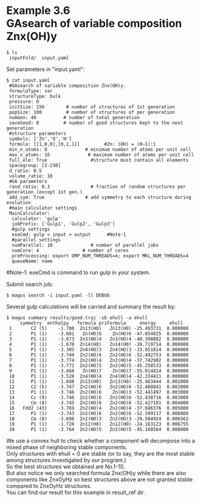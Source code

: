 Example 3.6  
GAsearch of variable composition Znx(OH)y  
========================================  
```shell
$ ls  
 inputFold/  input.yaml  
```  
Set parameters in "input.yaml":  
```shell  
$ cat input.yaml  
 #GAsearch of variable composition Znx(OH)y.  
 formulaType: var  
 structureType: bulk  
 pressure: 0  
 initSize: 150        # number of structures of 1st generation  
 popSize: 100         # number of structures of per generation  
 numGen: 40          # number of total generation  
 saveGood: 8         # number of good structures kept to the next generation  
 #structure parameters  
 symbols: ['Zn','O','H']  
 formula: [[1,0,0],[0,1,1]]         #Zn: (OH) = (0~1):1  
 min_n_atoms: 8              # minimum number of atoms per unit cell  
 max_n_atoms: 16              # maximum number of atoms per unit cell  
 full_ele: True                #structure must contain all elements  
 spacegroup: [2-230]  
 d_ratio: 0.5  
 volume_ratio: 10  
 #GA parameters  
 rand_ratio: 0.3               # fraction of random structures per generation (except 1st gen.)  
 add_sym: True               # add symmetry to each structure during evolution  
 #main calculator settings  
 MainCalculator:  
  calculator: 'gulp'  
  jobPrefix: ['Gulp1', 'Gulp2', 'Gulp3']  
  #gulp settings  
  exeCmd: gulp < input > output      #Note-1  
  #parallel settings  
  numParallel: 10              # number of parallel jobs  
  numCore: 4                # number of cores  
  preProcessing: export OMP_NUM_THREADS=4; export MKL_NUM_THREADS=4  
  queueName: name  
```  
#Note-1: exeCmd is command to run gulp in your system.  
  
Submit search job:  
```shell
$ magus search -i input.yaml -ll DEBUG  
```  
Several gulp calculations will be carried and summary the result by:  
```shell
$ magus summary results/good.traj -sb ehull -a ehull  
     symmetry  enthalpy   formula priFormula     energy     ehull  
 1       C2 (5)    -1.700  Zn13(HO)   Zn13(HO) -25.493731  0.000000  
 2       P1 (1)    -3.681   Zn(HO)6    Zn(HO)6 -47.854825  0.000000  
 3       P1 (1)    -3.673  Zn3(HO)4   Zn3(HO)4 -40.398082  0.000000  
 4       P1 (1)    -1.670  Zn14(HO)   Zn14(HO) -26.719714  0.000000  
 5       P1 (1)    -3.305  Zn4(HO)3   Zn4(HO)3 -33.051814  0.000000  
 6       P1 (1)    -3.749  Zn2(HO)6   Zn2(HO)6 -52.492753  0.000000  
 7       P1 (1)    -3.774  Zn2(HO)4   Zn2(HO)4 -37.742902  0.000000  
 8       P1 (1)    -3.772  Zn2(HO)5   Zn2(HO)5 -45.258533  0.000000  
 9       P1 (1)    -3.668   Zn(HO)7    Zn(HO)7 -55.014814  0.000000  
 10      P1 (1)    -3.528  Zn4(HO)4   Zn4(HO)4 -42.334411  0.000000  
 11      P1 (1)    -1.698  Zn13(HO)   Zn13(HO) -25.463444  0.002000  
 12      C2 (5)    -3.747  Zn2(HO)6   Zn2(HO)6 -52.460941  0.002000  
 13      P1 (1)    -3.746  Zn2(HO)6    Zn(HO)3 -52.441497  0.003000  
 14      Cc (9)    -3.746  Zn2(HO)6   Zn2(HO)6 -52.438716  0.003000  
 15      Cm (8)    -3.745  Zn2(HO)6   Zn2(HO)6 -52.427101  0.004000  
 16   Fdd2 (43)    -3.769  Zn2(HO)4   Zn2(HO)4 -37.686376  0.005000  
 17      P1 (1)    -3.743  Zn2(HO)6   Zn2(HO)6 -52.399117  0.006000  
 18      Cm (8)    -3.698  Zn2(HO)3   Zn2(HO)3 -29.584924  0.006562  
 19      P1 (1)    -1.726  Zn12(HO)   Zn12(HO) -24.163123  0.006755  
 20      P1 (1)    -3.764  Zn2(HO)5   Zn2(HO)5 -45.168564  0.008000  
```  
We use a convex hull to check whether a component will decompose into a mixed phase of neighboring stable components.  
Only structures with ehull = 0 are stable (or to say, they are the most stable among structures investigated by our program.)    
So the best structures we obtained are No.1-10.  
But also notice we only searched formula Znx(OH)y while there are also components like ZnxOyHz so best structures above are not granted stable compared to ZnxOyHz structures.    
You can find our result for this example in result_ref dir.